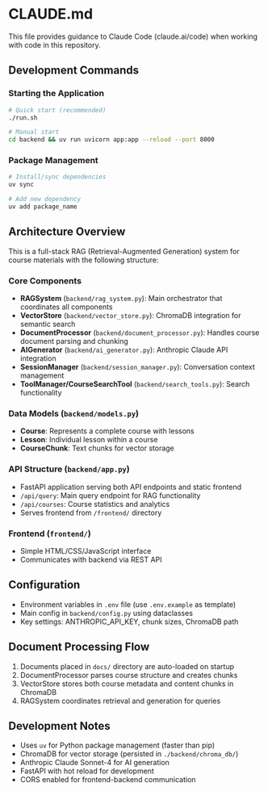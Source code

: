 # CLAUDE.md

This file provides guidance to Claude Code (claude.ai/code) when working with code in this repository.

## Development Commands

### Starting the Application
```bash
# Quick start (recommended)
./run.sh

# Manual start
cd backend && uv run uvicorn app:app --reload --port 8000
```

### Package Management
```bash
# Install/sync dependencies
uv sync

# Add new dependency
uv add package_name
```

## Architecture Overview

This is a full-stack RAG (Retrieval-Augmented Generation) system for course materials with the following structure:

### Core Components

- **RAGSystem** (`backend/rag_system.py`): Main orchestrator that coordinates all components
- **VectorStore** (`backend/vector_store.py`): ChromaDB integration for semantic search
- **DocumentProcessor** (`backend/document_processor.py`): Handles course document parsing and chunking
- **AIGenerator** (`backend/ai_generator.py`): Anthropic Claude API integration
- **SessionManager** (`backend/session_manager.py`): Conversation context management
- **ToolManager/CourseSearchTool** (`backend/search_tools.py`): Search functionality

### Data Models (`backend/models.py`)
- **Course**: Represents a complete course with lessons
- **Lesson**: Individual lesson within a course
- **CourseChunk**: Text chunks for vector storage

### API Structure (`backend/app.py`)
- FastAPI application serving both API endpoints and static frontend
- `/api/query`: Main query endpoint for RAG functionality
- `/api/courses`: Course statistics and analytics
- Serves frontend from `/frontend/` directory

### Frontend (`frontend/`)
- Simple HTML/CSS/JavaScript interface
- Communicates with backend via REST API

## Configuration

- Environment variables in `.env` file (use `.env.example` as template)
- Main config in `backend/config.py` using dataclasses
- Key settings: ANTHROPIC_API_KEY, chunk sizes, ChromaDB path

## Document Processing Flow

1. Documents placed in `docs/` directory are auto-loaded on startup
2. DocumentProcessor parses course structure and creates chunks
3. VectorStore stores both course metadata and content chunks in ChromaDB
4. RAGSystem coordinates retrieval and generation for queries

## Development Notes

- Uses `uv` for Python package management (faster than pip)
- ChromaDB for vector storage (persisted in `./backend/chroma_db/`)
- Anthropic Claude Sonnet-4 for AI generation
- FastAPI with hot reload for development
- CORS enabled for frontend-backend communication